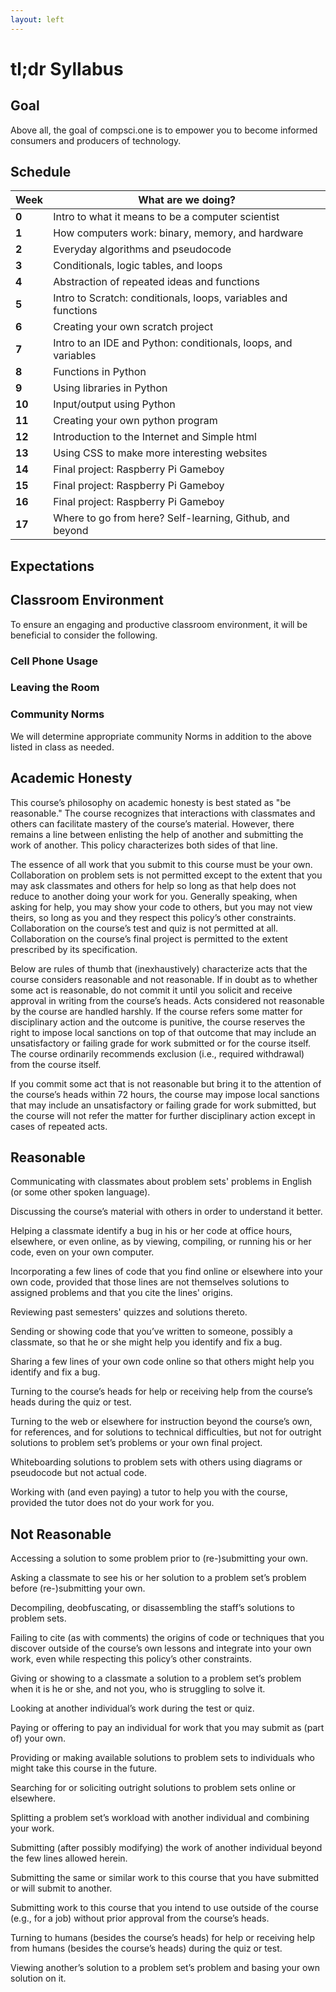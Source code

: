 ```yaml
---
layout: left
---
```


# tl;dr Syllabus

## Goal

Above all, the goal of compsci.one is to empower you to become informed consumers and producers of technology.

## Schedule


|Week|What are we doing?|
|--|--|
|**0**|Intro to what it means to be a computer scientist|
|**1**|How computers work: binary, memory, and hardware|
|**2**|Everyday algorithms and pseudocode|
|**3**|Conditionals, logic tables, and loops|
|**4**|Abstraction of repeated ideas and functions|
|**5**|Intro to Scratch: conditionals, loops, variables and functions|
|**6**|Creating your own scratch project|
|**7**|Intro to an IDE and Python: conditionals, loops, and variables|
|**8**|Functions in Python|
|**9**|Using libraries in Python|
|**10**|Input/output using Python|
|**11**|Creating your own python program|
|**12**|Introduction to the Internet and Simple html|
|**13**|Using CSS to make more interesting websites|
|**14**|Final project: Raspberry Pi Gameboy|
|**15**|Final project: Raspberry Pi Gameboy|
|**16**|Final project: Raspberry Pi Gameboy|
|**17**|Where to go from here? Self-learning, Github, and beyond|

## Expectations

## Classroom Environment

To ensure an engaging and productive classroom environment, it will be beneficial to consider the following.

### Cell Phone Usage

### Leaving the Room

### Community Norms

We will determine appropriate community Norms in addition to the above listed in class as needed.

## Academic Honesty
This course’s philosophy on academic honesty is best stated as "be reasonable." The course recognizes that interactions with classmates and others can facilitate mastery of the course’s material. However, there remains a line between enlisting the help of another and submitting the work of another. This policy characterizes both sides of that line.

The essence of all work that you submit to this course must be your own. Collaboration on problem sets is not permitted except to the extent that you may ask classmates and others for help so long as that help does not reduce to another doing your work for you. Generally speaking, when asking for help, you may show your code to others, but you may not view theirs, so long as you and they respect this policy’s other constraints. Collaboration on the course’s test and quiz is not permitted at all. Collaboration on the course’s final project is permitted to the extent prescribed by its specification.

Below are rules of thumb that (inexhaustively) characterize acts that the course considers reasonable and not reasonable. If in doubt as to whether some act is reasonable, do not commit it until you solicit and receive approval in writing from the course’s heads. Acts considered not reasonable by the course are handled harshly. If the course refers some matter for disciplinary action and the outcome is punitive, the course reserves the right to impose local sanctions on top of that outcome that may include an unsatisfactory or failing grade for work submitted or for the course itself. The course ordinarily recommends exclusion (i.e., required withdrawal) from the course itself.

If you commit some act that is not reasonable but bring it to the attention of the course’s heads within 72 hours, the course may impose local sanctions that may include an unsatisfactory or failing grade for work submitted, but the course will not refer the matter for further disciplinary action except in cases of repeated acts.

## Reasonable
Communicating with classmates about problem sets' problems in English (or some other spoken language).

Discussing the course’s material with others in order to understand it better.

Helping a classmate identify a bug in his or her code at office hours, elsewhere, or even online, as by viewing, compiling, or running his or her code, even on your own computer.

Incorporating a few lines of code that you find online or elsewhere into your own code, provided that those lines are not themselves solutions to assigned problems and that you cite the lines' origins.

Reviewing past semesters' quizzes and solutions thereto.

Sending or showing code that you’ve written to someone, possibly a classmate, so that he or she might help you identify and fix a bug.

Sharing a few lines of your own code online so that others might help you identify and fix a bug.

Turning to the course’s heads for help or receiving help from the course’s heads during the quiz or test.

Turning to the web or elsewhere for instruction beyond the course’s own, for references, and for solutions to technical difficulties, but not for outright solutions to problem set’s problems or your own final project.

Whiteboarding solutions to problem sets with others using diagrams or pseudocode but not actual code.

Working with (and even paying) a tutor to help you with the course, provided the tutor does not do your work for you.

## Not Reasonable
Accessing a solution to some problem prior to (re-)submitting your own.

Asking a classmate to see his or her solution to a problem set’s problem before (re-)submitting your own.

Decompiling, deobfuscating, or disassembling the staff’s solutions to problem sets.

Failing to cite (as with comments) the origins of code or techniques that you discover outside of the course’s own lessons and integrate into your own work, even while respecting this policy’s other constraints.

Giving or showing to a classmate a solution to a problem set’s problem when it is he or she, and not you, who is struggling to solve it.

Looking at another individual’s work during the test or quiz.

Paying or offering to pay an individual for work that you may submit as (part of) your own.

Providing or making available solutions to problem sets to individuals who might take this course in the future.

Searching for or soliciting outright solutions to problem sets online or elsewhere.

Splitting a problem set’s workload with another individual and combining your work.

Submitting (after possibly modifying) the work of another individual beyond the few lines allowed herein.

Submitting the same or similar work to this course that you have submitted or will submit to another.

Submitting work to this course that you intend to use outside of the course (e.g., for a job) without prior approval from the course’s heads.

Turning to humans (besides the course’s heads) for help or receiving help from humans (besides the course’s heads) during the quiz or test.

Viewing another’s solution to a problem set’s problem and basing your own solution on it.
